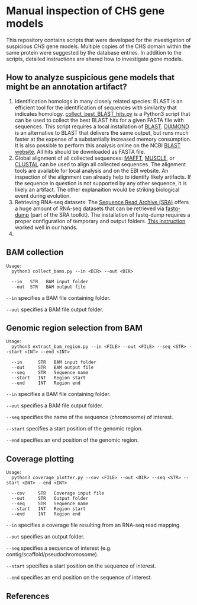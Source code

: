# Manual inspection of CHS gene models

This repository contains scripts that were developed for the investigation of suspicious _CHS_ gene models. Multiple copies of the CHS domain within the same protein were suggested by the database entries. In addition to the scripts, detailed instructions are shared how to investigate gene models.


## How to analyze suspicious gene models that might be an annotation artifact?

1) Identification homologs in many closely related species: BLAST is an efficient tool for the identification of sequences with similarity that indicates homology. [collect_best_BLAST_hits.py](https://github.com/bpucker/ApiaceaeFNS1) is a Python3 script that can be used to collect the best BLAST hits for a given FASTA file with sequences. This script requires a local installation of [BLAST](https://blast.ncbi.nlm.nih.gov/Blast.cgi?CMD=Web&PAGE_TYPE=BlastDocs&DOC_TYPE=Download). [DIAMOND](https://github.com/bbuchfink/diamond) is an alternative to BLAST that delivers the same output, but runs much faster at the expense of a substantially increased memory consumption. It is also possible to perform this analysis online on the NCBI [BLAST website](https://blast.ncbi.nlm.nih.gov/Blast.cgi). All hits should be downloaded as FASTA file.
2) Global alignment of all collected sequences: [MAFFT](https://mafft.cbrc.jp/alignment/software/), [MUSCLE](https://www.drive5.com/muscle/), or [CLUSTAL](http://www.clustal.org/clustal2/) can be used to align all collected sequences. The alignment tools are available for local analysis and on the EBI website. An inspection of the alignment can already help to identify likely artifacts. If the sequence in question is not supported by any other sequence, it is likely an artifact. The other explanaition would be striking biological event during evolution.
3) Retrieving RNA-seq datasets: The [Sequence Read Archive (SRA)](https://www.ncbi.nlm.nih.gov/sra) offers a huge amount of RNA-seq datasets that can be retrieved via [fastq-dump](https://github.com/ncbi/sra-tools) (part of the SRA toolkit). The installation of fastq-dump requires a proper configuration of temporary and output folders. [This instruction](https://akiomiyao.github.io/ped/sratoolkit/index.html) worked well in our hands.
4) 





## BAM collection

```
Usage:
  python3 collect_bams.py --in <DIR> --out <DIR>
  
  --in   STR   BAM input folder
  --out  STR   BAM output file
```

`--in` specifies a BAM file containing folder.

`--out` specifies a BAM file output folder.


## Genomic region selection from BAM

```
Usage:
  python3 extract_bam_region.py --in <FILE> --out <FILE> --seq <STR> --start <INT> --end <INT>
  
  --in      STR   BAM input folder
  --out     STR   BAM output file
  --seq     STR   Sequence name
  --start   INT   Region start
  --end     INT   Region end
```

`--in` specifies a BAM file containing folder.

`--out` specifies a BAM file output folder.

`--seq` specifies the name of the sequence (chromosome) of interest.

`--start` specifies a start position of the genomic region.

`--end` specifies an end position of the genomic region.


## Coverage plotting
```
Usage:
  python3 coverage_plotter.py --cov <FILE> --out <DIR> --seq <STR> --start <INT> --end <INT>
  
  --cov     STR   Coverage input file
  --out     STR   Output folder
  --seq     STR   Sequence name
  --start   INT   Region start
  --end     INT   Region end
```

`--in` specifies a coverage file resulting from an RNA-seq read mapping.

`--out` specifies an output folder.

`--seq` specifies a sequence of interest (e.g. contig/scaffold/pseudochromosome).

`--start` specifies a start position on the sequence of interest.

`--end` specifies an end position on the sequence of interest.





## References




